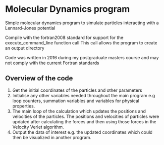 # Molecular Dynamics program
Simple molecular dynamics program to simulate particles interacting with a Lennard-Jones potential

Compile with the fortran2008 standard for support for the execute_command_line function call
This call allows the program to create an output directory

Code was written in 2016 during my postgraduate masters course and may not comply with the current Fortran standards

## Overview of the code 

1. Get the initial coordinates of the particles and other parameters
2. Initialise any other variables needed throughout the main program e.g loop counters, summation variables and variables for physical properties.
3. The main loop of the calculation which updates the positions and velocities of the particles. The positions and velocities of particles were updated after calculating the forces and then using those forces in the Velocity Verlet algorithm.
4. Output the data of interest e.g. the updated coordinates which could then be visualized in another program.
